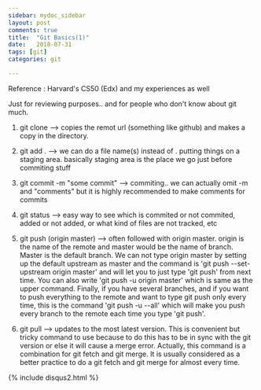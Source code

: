 ```yaml
---
sidebar: mydoc_sidebar
layout: post
comments: true
title:  "Git Basics(1)"
date:   2018-07-31
tags: [git]
categories: git

---
```


Reference : Harvard's CS50 (Edx) and my experiences as well

Just for reviewing purposes.. and for people who don't know about git much.

1. git clone <url> 
--> copies the remot url (something like github) and makes a copy in the directory.

2. git add .
--> we can do a file name(s) instead of .
      putting things on a staging area. basically staging area is the place we go just before commiting stuff

3. git commit -m "some commit"
--> commiting.. we can actually omit -m and "comments" but it is highly recommended to make comments for commits

4. git status
--> easy way to see which is commited or not commited, 
added or not added, or what kind of files are not tracked, etc

5. git push (origin master)
--> often followed with origin master. 
origin is the name of the remote and master would be the name of branch.
Master is the default branch. 
We can not type origin master by setting up the default upstream as master 
and the command is 
'git push --set-upstream origin master'
and will let you to just type 'git push'
from next time.
You can also write 'git push -u origin master' which is same as the upper command.
Finally, if you have several branches, and if you want to push everything to the remote
and want to type git push only every time, this is the command
'git push -u --all' which will make you push every branch to the remote 
each time you type 'git push'.


6. git pull 
--> updates to the most latest version.
This is convenient but tricky command to use
because to do this has to be in sync with the git version or else it will 
cause a merge error.
Actually, this command is a combination for 
git fetch and git merge.
It is usually considered as a better practice to do a git fetch and git merge 
for almost every time.

{% include disqus2.html %}